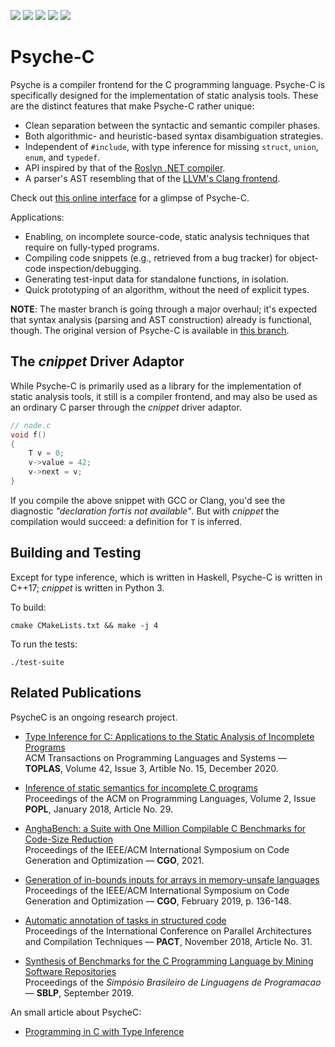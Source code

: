 ![](https://github.com/ltcmelo/psychec/workflows/generator-build/badge.svg)
![](https://github.com/ltcmelo/psychec/workflows/solver-build/badge.svg)
![](https://github.com/ltcmelo/psychec/workflows/parser-tests/badge.svg)
![](https://github.com/ltcmelo/psychec/workflows/inference-tests/badge.svg)
![](https://github.com/ltcmelo/psychec/workflows/compilability-tests/badge.svg)

# Psyche-C

Psyche is a compiler frontend for the C programming language. Psyche-C is specifically designed for the implementation of static analysis tools. These are the distinct features that make Psyche-C rather unique:

- Clean separation between the syntactic and semantic compiler phases.
- Both algorithmic- and heuristic-based syntax disambiguation strategies.
- Independent of `#include`, with type inference for missing `struct`, `union`, `enum`, and `typedef`.
- API inspired by that of the [Roslyn .NET compiler](https://github.com/dotnet/roslyn).
- A parser's AST resembling that of the [LLVM's Clang frontend](https://clang.llvm.org/).

Check out [this online interface](http://cuda.dcc.ufmg.br/psyche-c/) for a glimpse of Psyche-C.

Applications:

- Enabling, on incomplete source-code, static analysis techniques that require on fully-typed programs.
- Compiling code snippets (e.g., retrieved from a bug tracker) for object-code inspection/debugging.
- Generating test-input data for standalone functions, in isolation.
- Quick prototyping of an algorithm, without the need of explicit types.

**NOTE**: The master branch is going through a major overhaul; it's expected that syntax analysis (parsing and AST construction) already is functional, though. The original version of Psyche-C is available in [this branch](https://github.com/ltcmelo/psychec/tree/original).

## The *cnippet* Driver Adaptor

While Psyche-C is primarily used as a library for the implementation of static analysis tools, it still is a compiler frontend, and may also be used as an ordinary C parser through the *cnippet* driver adaptor.

```c
// node.c
void f()
{
    T v = 0;
    v->value = 42;
    v->next = v;
}
```

If you compile the above snippet with GCC or Clang, you'd see the diagnostic _"declaration for_`T`_is not available"_. But with *cnippet* the compilation would succeed: a definition for `T` is inferred.

## Building and Testing

Except for type inference, which is written in Haskell, Psyche-C is written in C++17; *cnippet* is written in Python 3.

To build:

    cmake CMakeLists.txt && make -j 4

To run the tests:

    ./test-suite

## Related Publications

PsycheC is an ongoing research project.

- [Type Inference for C: Applications to the Static Analysis of Incomplete Programs](https://dl.acm.org/doi/10.1145/3421472)<br/>
ACM Transactions on Programming Languages and Systems — **TOPLAS**, Volume 42, Issue 3, Artible No. 15, December 2020.

- [Inference of static semantics for incomplete C programs](https://dl.acm.org/doi/10.1145/3158117)<br/>
Proceedings of the ACM on Programming Languages, Volume 2, Issue **POPL**, January 2018, Article No. 29.

- [AnghaBench: a Suite with One Million Compilable C Benchmarks for Code-Size Reduction](https://conf.researchr.org/info/cgo-2021/accepted-papers)<br/>
Proceedings of the IEEE/ACM International Symposium on Code Generation and Optimization — **CGO**, 2021.

- [Generation of in-bounds inputs for arrays in memory-unsafe languages](https://dl.acm.org/citation.cfm?id=3314890)<br/>
Proceedings of the IEEE/ACM International Symposium on Code Generation and Optimization — **CGO**, February 2019, p. 136-148.

- [Automatic annotation of tasks in structured code](https://dl.acm.org/citation.cfm?id=3243200)<br/>
Proceedings of the International Conference on Parallel Architectures and Compilation Techniques — **PACT**, November 2018, Article No. 31.

- [Synthesis of Benchmarks for the C Programming Language by Mining Software Repositories](https://dl.acm.org/citation.cfm?id=3355378.3355380)<br/>
Proceedings of the _Simpósio Brasileiro de Linguagens de Programacao_ — **SBLP**, September 2019.

An small article about PsycheC:

- [Programming in C with Type Inference](https://www.codeproject.com/Articles/1238603/Programming-in-C-with-Type-Inference)
